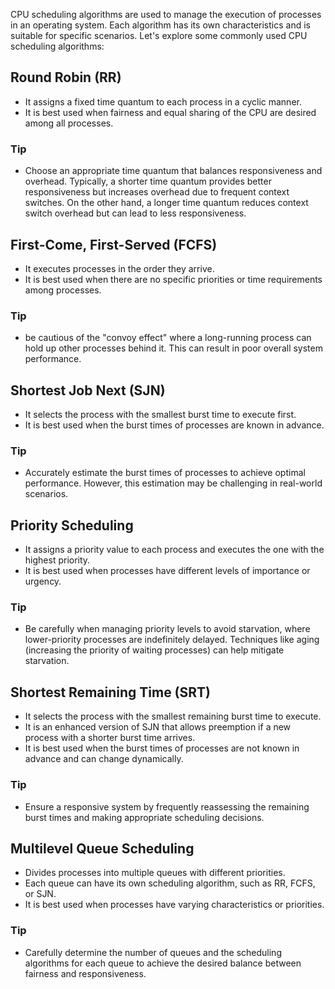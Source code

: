 CPU scheduling algorithms are used to manage the execution of processes in an operating system. Each algorithm has its own characteristics and is suitable for specific scenarios. Let's explore some commonly used CPU scheduling algorithms:

## Round Robin (RR)

- It assigns a fixed time quantum to each process in a cyclic manner.
- It is best used when fairness and equal sharing of the CPU are desired among all processes.

### Tip
- Choose an appropriate time quantum that balances responsiveness and overhead. Typically, a shorter time quantum provides better responsiveness but increases overhead due to frequent context switches. On the other hand, a longer time quantum reduces context switch overhead but can lead to less responsiveness. 

## First-Come, First-Served (FCFS)

- It executes processes in the order they arrive.
- It is best used when there are no specific priorities or time requirements among processes.

### Tip
* be cautious of the "convoy effect" where a long-running process can hold up other processes behind it. This can result in poor overall system performance.

## Shortest Job Next (SJN)

- It selects the process with the smallest burst time to execute first.
- It is best used when the burst times of processes are known in advance.

### Tip
- Accurately estimate the burst times of processes to achieve optimal performance. However, this estimation may be challenging in real-world scenarios.

## Priority Scheduling

- It assigns a priority value to each process and executes the one with the highest priority.
- It is best used when processes have different levels of importance or urgency.

### Tip
- Be carefully when managing priority levels to avoid starvation, where lower-priority processes are indefinitely delayed. Techniques like aging (increasing the priority of waiting processes) can help mitigate starvation.

## Shortest Remaining Time (SRT)

- It selects the process with the smallest remaining burst time to execute.
- It is an enhanced version of SJN that allows preemption if a new process with a shorter burst time arrives.
- It is best used when the burst times of processes are not known in advance and can change dynamically.

### Tip
- Ensure a responsive system by frequently reassessing the remaining burst times and making appropriate scheduling decisions.

## Multilevel Queue Scheduling

- Divides processes into multiple queues with different priorities.
- Each queue can have its own scheduling algorithm, such as RR, FCFS, or SJN.
- It is best used when processes have varying characteristics or priorities.

### Tip
- Carefully determine the number of queues and the scheduling algorithms for each queue to achieve the desired balance between fairness and responsiveness.